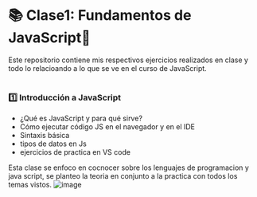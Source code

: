 # 📚 Clase1: Fundamentos de JavaScript🚀
Este repositorio contiene mis respectivos ejercicios realizados en clase y todo lo relacioando a lo que se ve en el curso de JavaScript.
# 

### 1️⃣ Introducción a JavaScript  
- ¿Qué es JavaScript y para qué sirve?  
- Cómo ejecutar código JS en el navegador y en el IDE  
- Sintaxis básica
- tipos de datos en Js
- ejercicios de practica en VS code

Esta clase se enfoco en cocnocer sobre los lenguajes de programacion y java script, se planteo la teoria en conjunto a la practica con todos los temas vistos.
![image](https://github.com/user-attachments/assets/f7e8b7b0-eb51-4489-88b4-7debd26a3c82)


